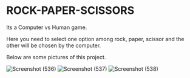 # ROCK-PAPER-SCISSORS

Its a Computer vs Human game.

Here you need to select one option among rock, paper, scissor and the other will be chosen by the computer.

Below are some pictures of this project.

![Screenshot (536)](https://user-images.githubusercontent.com/93943990/232276706-934fb74a-17c9-4120-8ae8-3832f622295a.png)
![Screenshot (537)](https://user-images.githubusercontent.com/93943990/232276712-d82ca414-2656-4cf5-a263-8d2e9424a878.png)
![Screenshot (538)](https://user-images.githubusercontent.com/93943990/232276713-0db7c1dc-02dd-4a69-ab55-862c1776d844.png)
